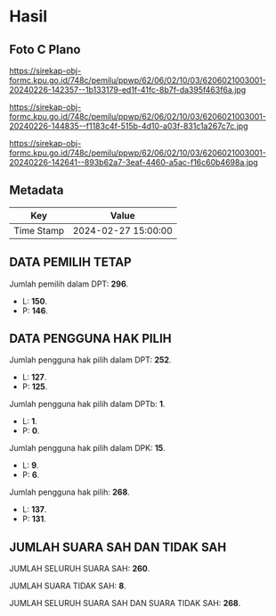 # Hasil

## Foto C Plano

https://sirekap-obj-formc.kpu.go.id/748c/pemilu/ppwp/62/06/02/10/03/6206021003001-20240226-142357--1b133179-ed1f-41fc-8b7f-da395f463f6a.jpg

https://sirekap-obj-formc.kpu.go.id/748c/pemilu/ppwp/62/06/02/10/03/6206021003001-20240226-144835--f1183c4f-515b-4d10-a03f-831c1a267c7c.jpg

https://sirekap-obj-formc.kpu.go.id/748c/pemilu/ppwp/62/06/02/10/03/6206021003001-20240226-142641--893b62a7-3eaf-4460-a5ac-f16c60b4698a.jpg


## Metadata

| Key        | Value               |
| ---------- | ------------------- |
| Time Stamp | 2024-02-27 15:00:00 |


## DATA PEMILIH TETAP

Jumlah pemilih dalam DPT: **296**.
 * L: **150**.
 * P: **146**.

## DATA PENGGUNA HAK PILIH

Jumlah pengguna hak pilih dalam DPT: **252**.
 * L: **127**.
 * P: **125**.

Jumlah pengguna hak pilih dalam DPTb: **1**.
 * L: **1**.
 * P: **0**.

Jumlah pengguna hak pilih dalam DPK: **15**.
 * L: **9**.
 * P: **6**.

Jumlah pengguna hak pilih: **268**.
 * L: **137**.
 * P: **131**.

## JUMLAH SUARA SAH DAN TIDAK SAH

JUMLAH SELURUH SUARA SAH: **260**.

JUMLAH SUARA TIDAK SAH: **8**.

JUMLAH SELURUH SUARA SAH DAN SUARA TIDAK SAH: **268**.



